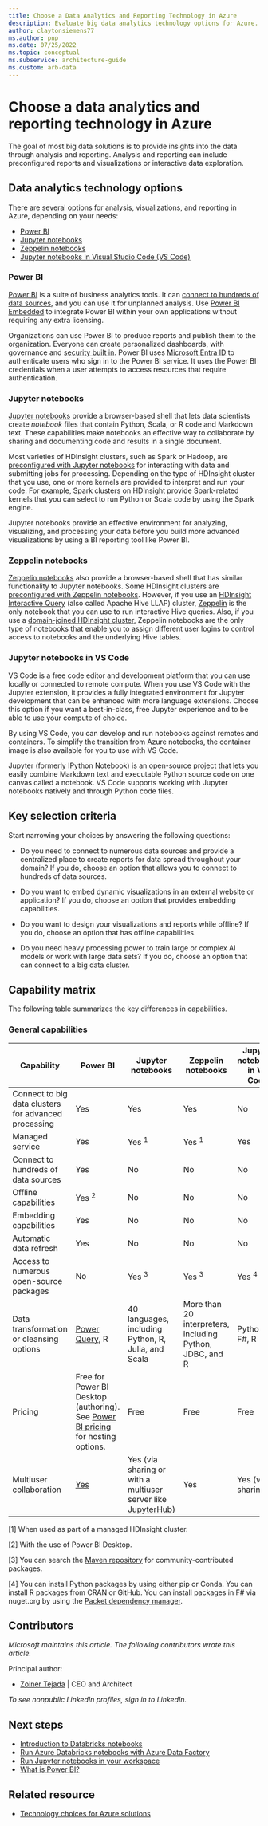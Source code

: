 ```yaml
---
title: Choose a Data Analytics and Reporting Technology in Azure
description: Evaluate big data analytics technology options for Azure. Use key selection criteria and a capability matrix to help you choose a data analytics technology.
author: claytonsiemens77
ms.author: pnp
ms.date: 07/25/2022
ms.topic: conceptual
ms.subservice: architecture-guide
ms.custom: arb-data
---
```


# Choose a data analytics and reporting technology in Azure

The goal of most big data solutions is to provide insights into the data through analysis and reporting. Analysis and reporting can include preconfigured reports and visualizations or interactive data exploration.

## Data analytics technology options

There are several options for analysis, visualizations, and reporting in Azure, depending on your needs:

- [Power BI](/power-bi/)
- [Jupyter notebooks](https://jupyter.readthedocs.io/en/latest/index.html)
- [Zeppelin notebooks](https://zeppelin.apache.org/)
- [Jupyter notebooks in Visual Studio Code (VS Code)](https://code.visualstudio.com/docs/datascience/jupyter-notebooks)

### Power BI

[Power BI](/power-bi/) is a suite of business analytics tools. It can [connect to hundreds of data sources](/power-bi/desktop-data-sources#connect-to-a-data-source), and you can use it for unplanned analysis. Use [Power BI Embedded](https://azure.microsoft.com/services/power-bi-embedded/) to integrate Power BI within your own applications without requiring any extra licensing.

Organizations can use Power BI to produce reports and publish them to the organization. Everyone can create personalized dashboards, with governance and [security built in](/power-bi/service-admin-power-bi-security). Power BI uses [Microsoft Entra ID](/entra/identity/) to authenticate users who sign in to the Power BI service. It uses the Power BI credentials when a user attempts to access resources that require authentication.

### Jupyter notebooks

[Jupyter notebooks](https://jupyter.readthedocs.io/en/latest/index.html) provide a browser-based shell that lets data scientists create *notebook* files that contain Python, Scala, or R code and Markdown text. These capabilities make notebooks an effective way to collaborate by sharing and documenting code and results in a single document.

Most varieties of HDInsight clusters, such as Spark or Hadoop, are [preconfigured with Jupyter notebooks](/azure/hdinsight/spark/apache-spark-jupyter-notebook-kernels) for interacting with data and submitting jobs for processing. Depending on the type of HDInsight cluster that you use, one or more kernels are provided to interpret and run your code. For example, Spark clusters on HDInsight provide Spark-related kernels that you can select to run Python or Scala code by using the Spark engine.

Jupyter notebooks provide an effective environment for analyzing, visualizing, and processing your data before you build more advanced visualizations by using a BI reporting tool like Power BI.

### Zeppelin notebooks

[Zeppelin notebooks](https://zeppelin.apache.org/) also provide a browser-based shell that has similar functionality to Jupyter notebooks. Some HDInsight clusters are [preconfigured with Zeppelin notebooks](/azure/hdinsight/spark/apache-spark-zeppelin-notebook). However, if you use an [HDInsight Interactive Query](/azure/hdinsight/interactive-query/apache-interactive-query-get-started) (also called Apache Hive LLAP) cluster, [Zeppelin](/azure/hdinsight/hdinsight-connect-hive-zeppelin) is the only notebook that you can use to run interactive Hive queries. Also, if you use a [domain-joined HDInsight cluster](/azure/hdinsight/domain-joined/apache-domain-joined-introduction), Zeppelin notebooks are the only type of notebooks that enable you to assign different user logins to control access to notebooks and the underlying Hive tables.

### Jupyter notebooks in VS Code

VS Code is a free code editor and development platform that you can use locally or connected to remote compute. When you use VS Code with the Jupyter extension, it provides a fully integrated environment for Jupyter development that can be enhanced with more language extensions. Choose this option if you want a best-in-class, free Jupyter experience and to be able to use your compute of choice. 

By using VS Code, you can develop and run notebooks against remotes and containers. To simplify the transition from Azure notebooks, the container image is also available for you to use with VS Code.

Jupyter (formerly IPython Notebook) is an open-source project that lets you easily combine Markdown text and executable Python source code on one canvas called a notebook. VS Code supports working with Jupyter notebooks natively and through Python code files.

## Key selection criteria

Start narrowing your choices by answering the following questions:

- Do you need to connect to numerous data sources and provide a centralized place to create reports for data spread throughout your domain? If you do, choose an option that allows you to connect to hundreds of data sources.

- Do you want to embed dynamic visualizations in an external website or application? If you do, choose an option that provides embedding capabilities.

- Do you want to design your visualizations and reports while offline? If you do, choose an option that has offline capabilities.

- Do you need heavy processing power to train large or complex AI models or work with large data sets? If you do, choose an option that can connect to a big data cluster.

## Capability matrix

The following table summarizes the key differences in capabilities.

### General capabilities

| Capability | Power BI | Jupyter notebooks | Zeppelin notebooks | Jupyter notebooks in VS Code |
| --- | --- | --- | --- | --- |
| Connect to big data clusters for advanced processing | Yes | Yes | Yes | No |
| Managed service | Yes | Yes <sup>1</sup> | Yes <sup>1</sup> | Yes |
| Connect to hundreds of data sources | Yes | No | No | No |
| Offline capabilities | Yes <sup>2</sup> | No | No | No |
| Embedding capabilities | Yes | No | No | No |
| Automatic data refresh | Yes | No | No | No |
| Access to numerous open-source packages | No | Yes <sup>3</sup> | Yes <sup>3</sup> | Yes <sup>4</sup> |
| Data transformation or cleansing options | [Power Query](https://powerbi.microsoft.com/blog/getting-started-with-power-query-part-i/), R | 40 languages, including Python, R, Julia, and Scala | More than 20 interpreters, including Python, JDBC, and R | Python, F#, R |
| Pricing | Free for Power BI Desktop (authoring). See [Power BI pricing](https://powerbi.microsoft.com/pricing/) for hosting options. | Free | Free | Free |
| Multiuser collaboration | [Yes](/power-bi/service-how-to-collaborate-distribute-dashboards-reports) | Yes (via sharing or with a multiuser server like [JupyterHub](https://github.com/jupyterhub/jupyterhub)) | Yes | Yes (via sharing) |

[1] When used as part of a managed HDInsight cluster.

[2] With the use of Power BI Desktop.

[3] You can search the [Maven repository](https://search.maven.org/) for community-contributed packages.

[4] You can install Python packages by using either pip or Conda. You can install R packages from CRAN or GitHub. You can install packages in F# via nuget.org by using the [Packet dependency manager](https://fsprojects.github.io/Paket/).

## Contributors

*Microsoft maintains this article. The following contributors wrote this article.*

Principal author:

- [Zoiner Tejada](https://www.linkedin.com/in/zoinertejada) | CEO and Architect

*To see nonpublic LinkedIn profiles, sign in to LinkedIn.*

## Next steps

- [Introduction to Databricks notebooks](/azure/databricks/notebooks)
- [Run Azure Databricks notebooks with Azure Data Factory](/training/modules/run-azure-databricks-notebooks-azure-data-factory)
- [Run Jupyter notebooks in your workspace](/azure/machine-learning/how-to-run-jupyter-notebooks)
- [What is Power BI?](/power-bi/fundamentals/power-bi-overview)

## Related resource

- [Technology choices for Azure solutions](../../guide/technology-choices/technology-choices-overview.md)

